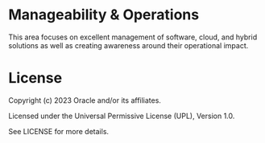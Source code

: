 # Manageability & Operations

This area focuses on excellent management of  software, cloud, and hybrid solutions as well as creating awareness around their operational impact.

# License

Copyright (c) 2023 Oracle and/or its affiliates.

Licensed under the Universal Permissive License (UPL), Version 1.0.

See LICENSE for more details.